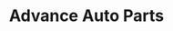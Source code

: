 ---
title: "Advance Auto Parts"
url: /marietta/advance-auto-parts-cobb-parkway-south/
shop: car parts
---